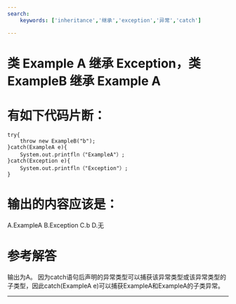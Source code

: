 ```yaml
---
search:
    keywords: ['inheritance','继承','exception','异常','catch']

---
```



# 类 Example A 继承 Exception，类 ExampleB 继承 Example A

# 有如下代码片断：

```
try{
    throw new ExampleB("b");
}catch(ExampleA e){
    System.out.printfln（"ExampleA"）;
}catch(Exception e){
    System.out.printfln（"Exception"）;
}
```

# 输出的内容应该是：

A.ExampleA     B.Exception     C.b     D.无

# 参考解答

输出为A。
因为catch语句后声明的异常类型可以捕获该异常类型或该异常类型的子类型，因此catch(ExampleA e)可以捕获ExampleA和ExampleA的子类异常。

---


